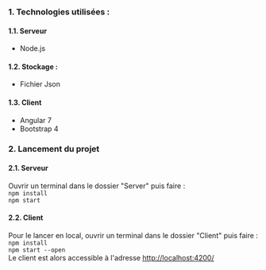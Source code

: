 ### 1. Technologies utilisées : 
#### 1.1. Serveur
* Node.js

#### 1.2. Stockage : 
* Fichier Json

#### 1.3. Client
* Angular 7
* Bootstrap 4

### 2. Lancement du projet 

#### 2.1. Serveur

Ouvrir un terminal dans le dossier "Server" puis faire :  
`npm install`  
`npm start`  

#### 2.2. Client

Pour le lancer en local, ouvrir un terminal dans le dossier "Client" puis faire :  
`npm install`  
`npm start --open`  
Le client est alors accessible à l'adresse <http://localhost:4200/>   
